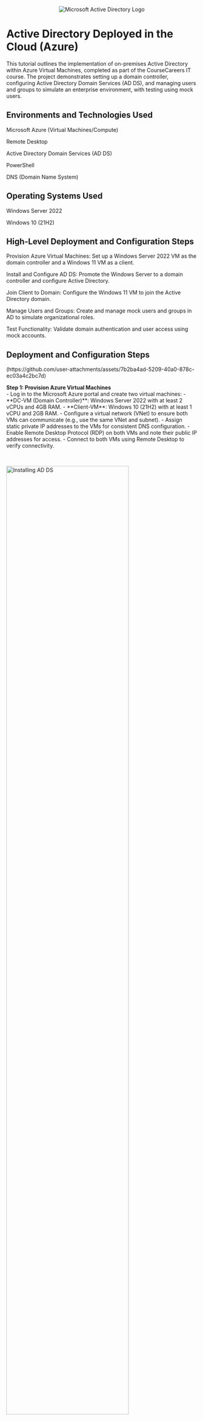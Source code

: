 <p align="center">
<img src="https://i.imgur.com/pU5A58S.png" alt="Microsoft Active Directory Logo"/>
</p>
<h1>Active Directory Deployed in the Cloud (Azure)</h1>
This tutorial outlines the implementation of on-premises Active Directory within Azure Virtual Machines, completed as part of the CourseCareers IT course. The project demonstrates setting up a domain controller, configuring Active Directory Domain Services (AD DS), and managing users and groups to simulate an enterprise environment, with testing using mock users.

<h2>Environments and Technologies Used</h2>
Microsoft Azure (Virtual Machines/Compute)

Remote Desktop

Active Directory Domain Services (AD DS)

PowerShell

DNS (Domain Name System)

<h2>Operating Systems Used</h2>
Windows Server 2022

Windows 10 (21H2)

<h2>High-Level Deployment and Configuration Steps</h2>
Provision Azure Virtual Machines: Set up a Windows Server 2022 VM as the domain controller and a Windows 11 VM as a client.

Install and Configure AD DS: Promote the Windows Server to a domain controller and configure Active Directory.

Join Client to Domain: Configure the Windows 11 VM to join the Active Directory domain.

Manage Users and Groups: Create and manage mock users and groups in AD to simulate organizational roles.

Test Functionality: Validate domain authentication and user access using mock accounts.

<h2>Deployment and Configuration Steps</h2>
<p>
(https://github.com/user-attachments/assets/7b2ba4ad-5209-40a0-878c-ec03a4c2bc7d)

</p>
<p>
<b>Step 1: Provision Azure Virtual Machines</b><br />
- Log in to the Microsoft Azure portal and create two virtual machines:
  - **DC-VM (Domain Controller)**: Windows Server 2022 with at least 2 vCPUs and 4GB RAM.
  - **Client-VM**: Windows 10 (21H2) with at least 1 vCPU and 2GB RAM.
- Configure a virtual network (VNet) to ensure both VMs can communicate (e.g., use the same VNet and subnet).
- Assign static private IP addresses to the VMs for consistent DNS configuration.
- Enable Remote Desktop Protocol (RDP) on both VMs and note their public IP addresses for access.
- Connect to both VMs using Remote Desktop to verify connectivity.
</p>
<br />
<p>
<img src="https://i.imgur.com/YOUR_SCREENSHOT_2.png" height="80%" width="80%" alt="Installing AD DS"/>
</p>
<p>
<b>Step 2: Install and Configure Active Directory Domain Services</b><br />
- On the DC-VM, open Server Manager and add the **Active Directory Domain Services** role.
- Install the role and promote the server to a domain controller using the Active Directory Domain Services Configuration Wizard.
- Create a new forest (e.g., `mydomain.com`) and configure DNS settings during promotion.
- Set a Directory Services Restore Mode (DSRM) password.
- After promotion, verify that the DNS server is running and that the domain is active using PowerShell (`Get-ADDomain`).
</p>
<br />
<p>
<img src="https://i.imgur.com/YOUR_SCREENSHOT_3.png" height="80%" width="80%" alt="Joining Client to Domain"/>
</p>
<p>
<b>Step 3: Join Windows 10 Client to the Domain</b><br />
- On the Client-VM, configure the network adapter to use the DC-VM’s private IP address as the DNS server.
- Open System Properties, navigate to Computer Name, and select **Change** to join the domain (e.g., `mydomain.local`).
- Provide credentials for an AD administrator account to authenticate the join.
- Restart the Client-VM and log in with a domain account to verify successful domain joining.
</p>
<br />
<p>
<img src="https://i.imgur.com/YOUR_SCREENSHOT_4.png" height="80%" width="80%" alt="Managing AD Users"/>
</p>
<p>
<b>Step 4: Create and Manage Users and Groups</b><br />
- On the DC-VM, open **Active Directory Users and Computers** (ADUC).
- Create an Organizational Unit (OU) to organize users (e.g., `IT_Department`).
- Create mock user accounts (e.g., `user1`, `user2`, `admin1`) and assign them to appropriate groups (e.g., `IT_Staff`, `Admins`).
- Configure group policies (optional) to restrict or grant permissions to specific users or groups.
- Test user authentication by logging into the Client-VM with mock user credentials.
</p>
<br />
<h2>Testing and Validation</h2>
<p>
<img src="https://i.imgur.com/YOUR_SCREENSHOT_5.png" height="80%" width="80%" alt="Testing AD with Mock Users"/>
</p>
<p>
<b>Step 5: Testing Active Directory Functionality</b><br />
- Created multiple mock user accounts in Active Directory to simulate an organizational environment.
- Tested domain login from the Client-VM using mock user credentials to verify authentication.
- Validated group membership by restricting access to specific resources (e.g., shared folders) for certain users.
- Used PowerShell to query AD objects (`Get-ADUser`, `Get-ADGroup`) to confirm proper configuration.
- Tested connectivity and DNS resolution between the domain controller and client to ensure a stable environment.
</p>
<br />
